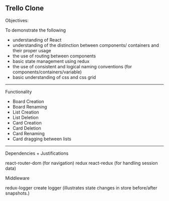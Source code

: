 Trello Clone
-------------

Objectives:

To demonstrate the following

- understanding of React
- understanding of the distinction between components/   containers and their proper usage
- the use of routing between components
- basic state management using redux
- the use of consistent and logical naming conventions (for      components/containers/variable)
- basic understanding of css and css grid

-------------
Functionality

- Board Creation
- Board Renaming
- List Creation
- List Deletion
- Card Creation
- Card Deletion
- Card Renaming
- Card dragging between lists

-------------
Dependencies + Justifications

react-router-dom (for navigation)
redux
react-redux (for handling session data)

Middleware

redux-logger create logger (illustrates state changes in store before/after snapshots.)

